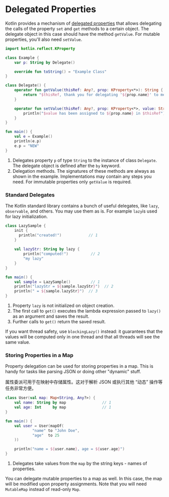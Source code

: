 # Delegated Properties

Kotlin provides a mechanism of [delegated properties](http://kotlinlang.org/docs/reference/delegated-properties.html)
that allows delegating the calls of the property `set` and `get` methods to a certain object.
The delegate object in this case should have the method `getValue`. For mutable properties, you'll also need `setValue`.

```kotlin
import kotlin.reflect.KProperty

class Example {
    var p: String by Delegate()                                               // 1

    override fun toString() = "Example Class"
}

class Delegate() {
    operator fun getValue(thisRef: Any?, prop: KProperty<*>): String {        // 2     
        return "$thisRef, thank you for delegating '${prop.name}' to me!"
    }

    operator fun setValue(thisRef: Any?, prop: KProperty<*>, value: String) { // 2
        println("$value has been assigned to ${prop.name} in $thisRef")
    }
}

fun main() {
    val e = Example()
    println(e.p)
    e.p = "NEW"
}
```

1. Delegates property `p` of type `String` to the instance of class `Delegate`. The delegate object is defined after
   the `by` keyword.
2. Delegation methods. The signatures of these methods are always as shown in the example. Implementations may contain
   any steps you need. For immutable properties only `getValue` is required.

### Standard Delegates

The Kotlin standard library contains a bunch of useful delegates, like `lazy`, `observable`, and others. You may use
them as is.
For example `lazy`is used for lazy initialization.

```kotlin
class LazySample {
    init {
      println("created!")            // 1
    }
    
    val lazyStr: String by lazy {
        println("computed!")          // 2
        "my lazy"
    }
}

fun main() {
    val sample = LazySample()         // 1
    println("lazyStr = ${sample.lazyStr}")  // 2
    println(" = ${sample.lazyStr}")  // 3
}
```

1. Property `lazy` is not initialized on object creation.
2. The first call to `get()` executes the lambda expression passed to `lazy()` as an argument and saves the result.
3. Further calls to `get()` return the saved result.

If you want thread safety, use `blockingLazy()` instead: it guarantees that the values will be computed only in one
thread and that all threads will see the same value.

### Storing Properties in a Map

Property delegation can be used for storing properties in a map. This is handy for tasks like parsing JSON
or doing other "dynamic" stuff.

属性委派可用于在映射中存储属性。这对于解析 JSON 或执行其他 “动态” 操作等任务非常方便。

```kotlin
class User(val map: Map<String, Any?>) {
    val name: String by map                // 1
    val age: Int     by map                // 1
}

fun main() {
    val user = User(mapOf(
            "name" to "John Doe",
            "age"  to 25
    ))

    println("name = ${user.name}, age = ${user.age}")
}
```

1. Delegates take values from the `map` by the string keys - names of properties.

You can delegate mutable properties to a map as well. In this case, the map will be modified upon property assignments.
Note that you will need `MutableMap` instead of read-only `Map`.
